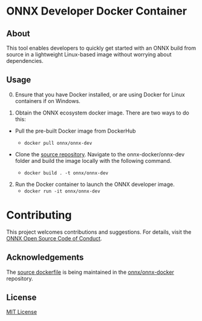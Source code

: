 # ONNX Developer Docker Container

## About

This tool enables developers to quickly get started with an ONNX build from source in a lightweight Linux-based image without worrying about dependencies.

## Usage

0. Ensure that you have Docker installed, or are using Docker for Linux containers if on Windows.

1. Obtain the ONNX ecosystem docker image. There are two ways to do this:

  - Pull the pre-built Docker image from DockerHub
    - `docker pull onnx/onnx-dev`

  - Clone the [source repository](https://github.com/onnx/onnx-docker). Navigate to the onnx-docker/onnx-dev folder and build the image locally with the following command.
    - `docker build . -t onnx/onnx-dev`

2. Run the Docker container to launch the ONNX developer image.
    - `docker run -it onnx/onnx-dev`

# Contributing

This project welcomes contributions and suggestions. For details, visit the [ONNX Open Source Code of Conduct](https://onnx.ai/codeofconduct.html).

## Acknowledgements
The [source dockerfile](https://github.com/onnx/onnx-docker/blob/master/onnx-dev/Dockerfile) is being maintained in the [onnx/onnx-docker](https://github.com/onnx/onnx-docker) repository.

## License
[MIT License](../LICENSE)
